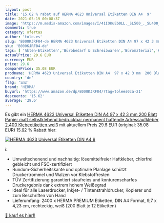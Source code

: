```yaml
---
layout: post
title: '15.62 % rabat auf HERMA 4623 Universal Etiketten DIN A4  9'
date: 2021-05-19 00:08:37
image: 'https://m.media-amazon.com/images/I/41IOKuEb0LL._SL500_._SL400_.jpg'
comments: true
category: ofertas
author: 'tole.es'
slug: 'B000KJRF04-de HERMA 4623 Universal Etiketten DIN A4 97 x 42 3 mm 200...'
sku: 'B000KJRF04-de'
tags: [ 'Akten-Etiketten','Bürobedarf & Schreibwaren','Büromaterial','Computer-Etiketten','Elektronik & Foto','Etiketten & Aufkleber','Etiketten, Register & Stempel','Universal-Aufkleber','herma', ]
actualPrice: 29.6 EUR
currency: EUR
price: 29.6
comparePrice: 35.08 EUR
prodname: 'HERMA 4623 Universal Etiketten DIN A4  97 x 42 3 mm  200 Blatt  Papier  matt  selbstklebend  bedruckbar  permanent haftende Adressaufkleber  2.400 Klebeetiketten  weiß'
country: 'de'
flag: '🇩🇪'
brand: 'HERMA'
buyurl: 'https://www.amazon.de/dp/B000KJRF04/?tag=tolees0ca-21'
descuento: '15.62'
average: '29.6'
---
```


Es gibt ein [HERMA 4623 Universal Etiketten DIN A4  97 x 42 3 mm  200 Blatt  Papier  matt  selbstklebend  bedruckbar  permanent haftende Adressaufkleber  2.400 Klebeetiketten  weiß](https://www.amazon.de/dp/B000KJRF04/?tag=tolees0ca-21) mit aktuellem Preis 29.6 EUR (original: 35.08 EUR) 15.62 % Rabatt hier:

[![HERMA 4623 Universal Etiketten DIN A4  9](https://m.media-amazon.com/images/I/41IOKuEb0LL._SL500_._SL400_.jpg)](https://www.amazon.de/dp/B000KJRF04/?tag=tolees0ca-21)

ℹ️:

- Umweltschonend und nachhaltig: lösemittelfreier Haftkleber, chlorfrei gebleicht und FSC-zertifiziert
- Rundum-Sicherheitskante und optimale Planlage schützt Druckertrommel und Walzen vor Klebstoffresten
- TÜV Zertifizierung garantiert staufreies und konturenscharfes Druckergebnis dank extrem hohem Weißegrad
- Ideal für alle Laserdrucker, Inkjet- / Tintenstrahldrucker, Kopierer und zum Beschriften von Hand
- Lieferumfang: 2400 x HERMA PREMIUM Etiketten, DIN A4 Format, 9,7 x 4,23 cm, rechteckig, weiß (200 Blatt je 12 Etiketten)

[🛒 kauf es hier!!](https://www.amazon.de/dp/B000KJRF04/?tag=tolees0ca-21)
